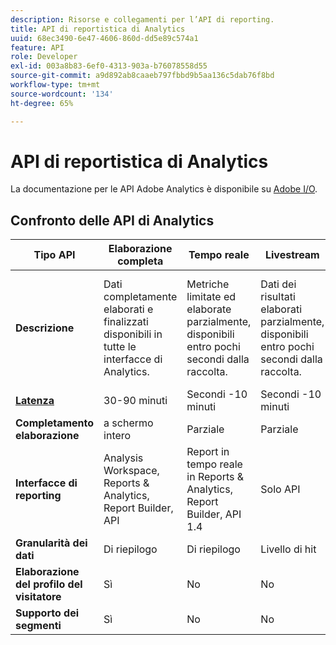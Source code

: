 ```yaml
---
description: Risorse e collegamenti per l’API di reporting.
title: API di reportistica di Analytics
uuid: 68ec3490-6e47-4606-860d-dd5e89c574a1
feature: API
role: Developer
exl-id: 003a8b83-6ef0-4313-903a-b76078558d55
source-git-commit: a9d892ab8caaeb797fbbd9b5aa136c5dab76f8bd
workflow-type: tm+mt
source-wordcount: '134'
ht-degree: 65%

---
```


# API di reportistica di Analytics

La documentazione per le API Adobe Analytics è disponibile su [Adobe I/O](https://adobe.io/analytics-apis/docs).

## Confronto delle API di Analytics

| **Tipo API** | **Elaborazione completa** | **Tempo reale** | **Livestream** | **Data Warehouse** |
| --- | --- | --- | --- | --- |
| **Descrizione** | Dati completamente elaborati e finalizzati disponibili in tutte le interfacce di Analytics. | Metriche limitate ed elaborate parzialmente, disponibili entro pochi secondi dalla raccolta. | Dati dei risultati elaborati parzialmente, disponibili entro pochi secondi dalla raccolta. | Dati completamente elaborati e finalizzati utilizzati per eseguire il pull di esportazioni dati di grandi dimensioni. |
| [**Latenza**](/help/technotes/latency.md) | 30-90 minuti | Secondi -10 minuti | Secondi -10 minuti | più di 90 minuti |
| **Completamento elaborazione** | a schermo intero | Parziale | Parziale | a schermo intero |
| **Interfacce di reporting** | Analysis Workspace, Reports &amp; Analytics, Report Builder, API | Report in tempo reale in Reports &amp; Analytics, Report Builder, API 1.4 | Solo API | Data Warehouse, API |
| **Granularità dei dati** | Di riepilogo | Di riepilogo | Livello di hit | Di riepilogo |
| **Elaborazione del profilo del visitatore** | Sì | No | No | Sì |
| **Supporto dei segmenti** | Sì | No | No | Parziale |
